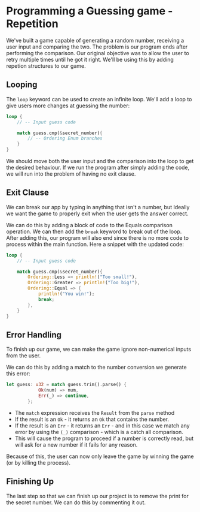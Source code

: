 # Programming a Guessing game - Repetition

We've built a game capable of generating a random number, receiving a user input and comparing the two. The problem is our program ends after performing the comparison. Our original objective was to allow the user to retry multiple times until he got it right. We'll be using this by adding repetion structures to our game.

## Looping

The `loop` keyword can be used to create an infinite loop. We'll add a loop to give users more changes at guessing the number:

```rust
loop {
    // -- Input guess code

    match guess.cmp(&secret_number){
        // -- Ordering Enum branches 
    }
}
```

We should move both the user input and the comparison into the loop to get the desired behaviour. If we run the program after simply adding the code, we will run into the problem of having no exit clause.

## Exit Clause

We can break our app by typing in anything that isn't a number, but Ideally we want the game to properly exit when the user gets the answer correct. 

We can do this by adding a block of code to the Equals comparison operation. We can then add the `break` keyword to break out of the loop. After adding this, our program will also end since there is no more code to process within the main function. Here a snippet with the updated code:

```rust
loop {
    // -- Input guess code

    match guess.cmp(&secret_number){
        Ordering::Less => println!("Too small!"),
        Ordering::Greater => println!("Too big!"),
        Ordering::Equal => {
            println!("You win!");
            break;
        },
    }
}
```

## Error Handling

To finish up our game, we can make the game ignore non-numerical inputs from the user. 

We can do this by adding a match to the number conversion we generate this error:

```rust
let guess: u32 = match guess.trim().parse() {
            Ok(num) => num,
            Err(_) => continue,
        };
```

- The `match` expression receives the `Result` from the `parse` method
- If the result is an `Ok` - it returns an `Ok` that contains the number.
- If the result is an `Err` - it returns an `Err` - and in this case we match any error by using the `(_)` comparison - which is a catch all comparison.
- This will cause the program to proceed if a number is correctly read, but will ask for a new number if it fails for any reason.
  
Because of this, the user can now only leave the game by winning the game (or by killing the process).

## Finishing Up

The last step so that we can finish up our project is to remove the print for the secret number. We can do this by commenting it out.
